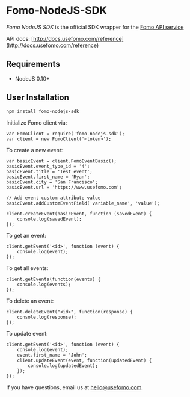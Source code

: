 Fomo-NodeJS-SDK
================

*Fomo NodeJS SDK* is the official SDK wrapper for the [Fomo API service](https://www.usefomo.com)

API docs: [http://docs.usefomo.com/reference](http://docs.usefomo.com/reference)

Requirements
------------

- NodeJS 0.10+

User Installation
-----------------

    npm install fomo-nodejs-sdk
    
Initialize Fomo client via:

    var FomoClient = require('fomo-nodejs-sdk');
    var client = new FomoClient('<token>');

To create a new event:

    var basicEvent = client.FomoEventBasic();
    basicEvent.event_type_id = '4';
    basicEvent.title = 'Test event';
    basicEvent.first_name = 'Ryan';
    basicEvent.city = 'San Francisco';
    basicEvent.url = 'https://www.usefomo.com';
    
    // Add event custom attribute value
    basicEvent.addCustomEventField('variable_name', 'value');
    
    client.createEvent(basicEvent, function (savedEvent) {
        console.log(savedEvent);
    });
    
To get an event:

    client.getEvent('<id>', function (event) {
        console.log(event);
    });

To get all events:

    client.getEvents(function(events) {
        console.log(events);
    });
    
To delete an event:

    client.deleteEvent("<id>", function(response) {
        console.log(response);
    });
    
To update event:

    client.getEvent('<id>', function (event) {
        console.log(event);
        event.first_name = 'John';
        client.updateEvent(event, function(updatedEvent) {
            console.log(updatedEvent);
        });
    });

If you have questions, email us at [hello@usefomo.com](mailto:hello@usefomo.com).